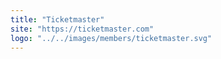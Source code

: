```yaml
---
title: "Ticketmaster"
site: "https://ticketmaster.com"
logo: "../../images/members/ticketmaster.svg"
---
```

